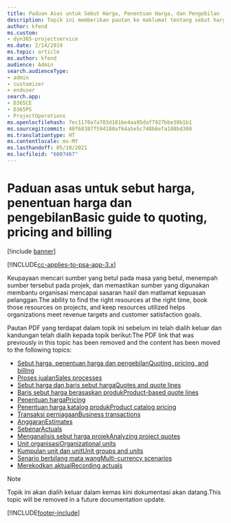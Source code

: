 ```yaml
---
title: Paduan Asas untuk Sebut Harga, Penentuan Harga, dan Pengebilan
description: Topik ini memberikan pautan ke maklumat tentang sebut harga, penentuan harga dan pengebilan asas dalam Project Service Automation.
author: kfend
ms.custom:
- dyn365-projectservice
ms.date: 2/14/2019
ms.topic: article
ms.author: kfend
audience: Admin
search.audienceType:
- admin
- customizer
- enduser
search.app:
- D365CE
- D365PS
- ProjectOperations
ms.openlocfilehash: 7ec1170a7a703d181be4aa95daf7927bbe30b1b1
ms.sourcegitcommit: 40f68387f594180af64a5e5c748b6efa188bd300
ms.translationtype: HT
ms.contentlocale: ms-MY
ms.lasthandoff: 05/10/2021
ms.locfileid: "6007467"
---
```

# <a name="basic-guide-to-quoting-pricing-and-billing"></a><span data-ttu-id="001cb-103">Paduan asas untuk sebut harga, penentuan harga dan pengebilan</span><span class="sxs-lookup"><span data-stu-id="001cb-103">Basic guide to quoting, pricing and billing</span></span>

[!include [banner](../../includes/psa-now-project-operations.md)]

[!INCLUDE[cc-applies-to-psa-app-3.x](../../includes/cc-applies-to-psa-app-3x.md)]

<span data-ttu-id="001cb-104">Keupayaan mencari sumber yang betul pada masa yang betul, menempah sumber tersebut pada projek, dan memastikan sumber yang digunakan membantu organisasi mencapai sasaran hasil dan matlamat kepuasan pelanggan.</span><span class="sxs-lookup"><span data-stu-id="001cb-104">The ability to find the right resources at the right time, book those resources on projects, and keep resources utilized helps organizations meet revenue targets and customer satisfaction goals.</span></span> 

<span data-ttu-id="001cb-105">Pautan PDF yang terdapat dalam topik ini sebelum ini telah dialih keluar dan kandungan telah dialih kepada topik berikut:</span><span class="sxs-lookup"><span data-stu-id="001cb-105">The PDF link that was previously in this topic has been removed and the content has been moved to the following topics:</span></span>

- [<span data-ttu-id="001cb-106">Sebut harga, penentuan harga dan pengebilan</span><span class="sxs-lookup"><span data-stu-id="001cb-106">Quoting, pricing, and billing</span></span>](../quote-bill-price.md)
- [<span data-ttu-id="001cb-107">Proses jualan</span><span class="sxs-lookup"><span data-stu-id="001cb-107">Sales processes</span></span>](../basic-sales-process.md)
- [<span data-ttu-id="001cb-108">Sebut harga dan baris sebut harga</span><span class="sxs-lookup"><span data-stu-id="001cb-108">Quotes and quote lines</span></span>](../basic-quote-lines.md)
- [<span data-ttu-id="001cb-109">Baris sebut harga berasaskan produk</span><span class="sxs-lookup"><span data-stu-id="001cb-109">Product-based quote lines</span></span>](../product-based-quote-lines.md)
- [<span data-ttu-id="001cb-110">Penentuan harga</span><span class="sxs-lookup"><span data-stu-id="001cb-110">Pricing</span></span>](../basic-pricing.md)
- [<span data-ttu-id="001cb-111">Penentuan harga katalog produk</span><span class="sxs-lookup"><span data-stu-id="001cb-111">Product catalog pricing</span></span>](../product-catalog-pricing.md)
- [<span data-ttu-id="001cb-112">Transaksi perniagaan</span><span class="sxs-lookup"><span data-stu-id="001cb-112">Business transactions</span></span>](../basic-business-transactions.md)
- [<span data-ttu-id="001cb-113">Anggaran</span><span class="sxs-lookup"><span data-stu-id="001cb-113">Estimates</span></span>](../estimates.md)
- [<span data-ttu-id="001cb-114">Sebenar</span><span class="sxs-lookup"><span data-stu-id="001cb-114">Actuals</span></span>](../actuals.md)
- [<span data-ttu-id="001cb-115">Menganalisis sebut harga projek</span><span class="sxs-lookup"><span data-stu-id="001cb-115">Analyzing project quotes</span></span>](../basic-analyzing-quotes.md)
- [<span data-ttu-id="001cb-116">Unit organisasi</span><span class="sxs-lookup"><span data-stu-id="001cb-116">Organizational units</span></span>](../advanced-organizational.md)
- [<span data-ttu-id="001cb-117">Kumpulan unit dan unit</span><span class="sxs-lookup"><span data-stu-id="001cb-117">Unit groups and units</span></span>](../advanced-units.md)
- [<span data-ttu-id="001cb-118">Senario berbilang mata wang</span><span class="sxs-lookup"><span data-stu-id="001cb-118">Multi-currency scenarios</span></span>](../advanced-currency.md)
- [<span data-ttu-id="001cb-119">Merekodkan aktual</span><span class="sxs-lookup"><span data-stu-id="001cb-119">Recording actuals</span></span>](../advanced-actuals.md)

> [!NOTE]
> <span data-ttu-id="001cb-120">Topik ini akan dialih keluar dalam kemas kini dokumentasi akan datang.</span><span class="sxs-lookup"><span data-stu-id="001cb-120">This topic will be removed in a future documentation update.</span></span> 


[!INCLUDE[footer-include](../../includes/footer-banner.md)]